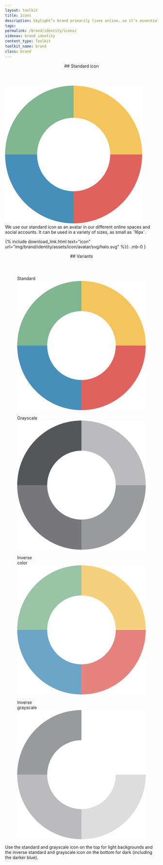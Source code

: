 ```yaml
---
layout: toolkit
title: Icons
description: Skylight’s brand primarily lives online, so it’s essential that we use our icon consistently and accurately to ensure our audience recognizes our brand across various contexts.
tags:
permalink: /brand/identity/icons/
sidenav: brand_identity
content_type: Toolkit
toolkit_name: brand
class: brand
---
```


<div class="brand__content-section grid">
  <header class="grid__heading" markdown="1">
## Standard icon
  </header>
  <div class="grid__image section__img p-5">
    <img class="w-25" src="/img/brand/identity/icons/intro.svg" alt="Skylight icon">
  </div>
  <div class="grid__content" markdown="1">
We use our standard icon as an avatar in our different online spaces and social accounts. It can be used in a variety of sizes, as small as `16px`.

{% include download_link.html
  text="icon"
  url="img/brand/identity/assets/icon/avatar/svg/halo.svg"
%}{: .mb-0 }
  </div>
</div>

<div class="brand__content-section grid">
  <header class="grid__heading" markdown="1">
## Variants
  </header>
  <div class="grid__image">
  <div class="section__img d-flex flex-column">
    <div class="d-flex justify-content-evenly">
      <figure class="brand--logo-variant d-flex flex-column mb-0">
        <figcaption class="caption">Standard</figcaption>
        <img class="pt-5" src="/img/brand/identity/assets/icon/avatar/svg/halo.svg" alt="Skylight icon">
      </figure>
      <figure class="brand--logo-variant d-flex flex-column mb-0">
        <figcaption class="caption">Grayscale</figcaption>
        <img class="pt-5" src="/img/brand/identity/assets/icon/avatar/svg/halo-grayscale.svg" alt="Skylight icon grayscale">
      </figure>
    </div>
    <div class="brand-icons-variants__bottom d-flex bg-gray-darker justify-content-evenly">
      <figure class="brand--logo-variant d-flex flex-column mb-0">
        <figcaption class="caption text-white">Inverse <br>color</figcaption>
        <img class="pt-5" src="/img/brand/identity/assets/icon/avatar/svg/halo-inverse.svg" alt="Skylight icon inverse">
      </figure>
      <figure class="brand--logo-variant d-flex flex-column mb-0">
        <figcaption class="caption text-white">Inverse <br>grayscale</figcaption>
        <img class="pt-5" src="/img/brand/identity/assets/icon/avatar/svg/halo-grayscale-inverse.svg" alt="Skylight icon grayscale inverse">
      </figure>
    </div>
  </div>
  </div>
  <div class="grid__content" markdown="1">
Use the standard and grayscale icon on the top for light backgrounds and the inverse standard and grayscale icon on the bottom for dark (including the darker blue).
  </div>
</div>
